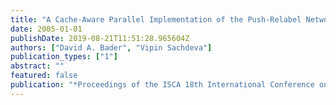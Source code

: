 ```yaml
---
title: "A Cache-Aware Parallel Implementation of the Push-Relabel Network Flow Algorithm and Experimental Evaluation of the Gap Relabeling Heuristic"
date: 2005-01-01
publishDate: 2019-08-21T11:51:28.965604Z
authors: ["David A. Bader", "Vipin Sachdeva"]
publication_types: ["1"]
abstract: ""
featured: false
publication: "*Proceedings of the ISCA 18th International Conference on Parallel and Distributed Computing Systems, September 12-14, 2005 Imperial Palace Hotel, Las Vegas, Nevada, USA*"
---
```


